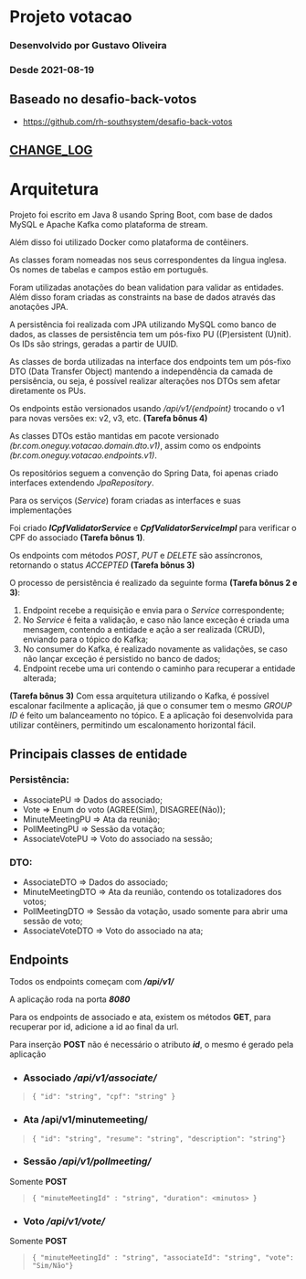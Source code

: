 # Projeto votacao

### Desenvolvido por Gustavo Oliveira

### Desde 2021-08-19

## Baseado no desafio-back-votos

- https://github.com/rh-southsystem/desafio-back-votos

## [CHANGE_LOG](CHANGELOG.md)

# Arquitetura

Projeto foi escrito em Java 8 usando Spring Boot, com base de dados MySQL e Apache Kafka como plataforma de stream.

Além disso foi utilizado Docker como plataforma de contêiners.

As classes foram nomeadas nos seus correspondentes da língua inglesa. Os nomes de tabelas e campos estão em português.

Foram utilizadas anotações do bean validation para validar as entidades. Além disso foram criadas as constraints na base de dados através das anotações JPA.

A persistência foi realizada com JPA utilizando MySQL como banco de dados, as classes de persistência tem um pós-fixo PU ((P)ersistent (U)nit). Os IDs são strings, geradas a partir de UUID.

As classes de borda utilizadas na interface dos endpoints tem um pós-fixo DTO (Data Transfer Object) mantendo a independência da camada de persisência, ou seja, é possível realizar alterações nos DTOs sem afetar diretamente os PUs.

Os endpoints estão versionados usando _/api/v1/{endpoint}_ trocando o v1 para novas versões ex: v2, v3, etc. **(Tarefa bônus 4)**

As classes DTOs estão mantidas em pacote versionado _(br.com.oneguy.votacao.domain.dto.v1)_, assim como os endpoints _(br.com.oneguy.votacao.endpoints.v1)_.

Os repositórios seguem a convenção do Spring Data, foi apenas criado interfaces extendendo _JpaRepository_.

Para os serviços (_Service_) foram criadas as interfaces e suas implementações

Foi criado **_ICpfValidatorService_** e **_CpfValidatorServiceImpl_** para verificar o CPF do associado **(Tarefa bônus 1)**.

Os endpoints com métodos _POST_, _PUT_ e _DELETE_ são assíncronos, retornando o status _ACCEPTED_ **(Tarefa bônus 3)**

O processo de persistência é realizado da seguinte forma **(Tarefa bônus 2 e 3)**:

1. Endpoint recebe a requisição e envia para o _Service_ correspondente;
2. No _Service_ é feita a validação, e caso não lance exceção é criada uma mensagem, contendo a entidade e ação a ser realizada (CRUD), enviando para o tópico do Kafka;
3. No consumer do Kafka, é realizado novamente as validações, se caso não lançar exceção é persistido no banco de dados;
4. Endpoint recebe uma uri contendo o caminho para recuperar a entidade alterada;

**(Tarefa bônus 3)** Com essa arquitetura utilizando o Kafka, é possível escalonar facilmente a aplicação, já que o consumer tem o mesmo _GROUP ID_ é feito um balanceamento no tópico. E a aplicação foi desenvolvida para utilizar contêiners, permitindo um escalonamento horizontal fácil.

## Principais classes de entidade

### Persistência:

- AssociatePU => Dados do associado;
- Vote => Enum do voto (AGREE(Sim), DISAGREE(Não));
- MinuteMeetingPU => Ata da reunião;
- PollMeetingPU => Sessão da votação;
- AssociateVotePU => Voto do associado na sessão;

### DTO:

- AssociateDTO => Dados do associado;
- MinuteMeetingDTO => Ata da reunião, contendo os totalizadores dos votos;
- PollMeetingDTO => Sessão da votação, usado somente para abrir uma sessão de voto;
- AssociateVoteDTO => Voto do associado na ata;

## Endpoints

Todos os endpoints começam com **_/api/v1/_**

A aplicação roda na porta **_8080_**

Para os endpoints de associado e ata, existem os métodos **GET**, para recuperar por id, adicione a id ao final da url.

Para inserção **POST** não é necessário o atributo **_id_**, o mesmo é gerado pela aplicação

- ### Associado **_/api/v1/associate/_**

> `{ "id": "string", "cpf": "string" }`

- ### Ata **/api/v1/minutemeeting/**

> `{ "id": "string", "resume": "string", "description": "string"}`

- ### Sessão **_/api/v1/pollmeeting/_**

Somente **POST**

> `{ "minuteMeetingId" : "string", "duration": <minutos> }`

- ### Voto **_/api/v1/vote/_**

Somente **POST**

> `{ "minuteMeetingId" : "string", "associateId": "string", "vote": "Sim/Não"}`

